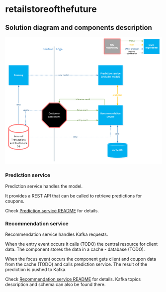 # retailstoreofthefuture

## Solution diagram and components description

![Solution basic diagram](documentation/images/basic_diagram.png)

### Prediction service

Prediction service handles the model.

It provides a REST API that can be called to retrieve predictions for coupons.

Check [Prediction service README](prediction-service/README.md) for details.

### Recommendation service

Recommendation service handles Kafka requests.

When the entry event occurs it calls (TODO) the central resource for client data. The component stores the data in a cache - database (TODO).

When the focus event occurs the component gets client and coupon data from the cache (TODO) and calls prediction service.
The result of the prediction is pushed to Kafka.

Check [Recommendation service README](recommendation-service/README.md) for details.
Kafka topics description and schema can also be found there.
